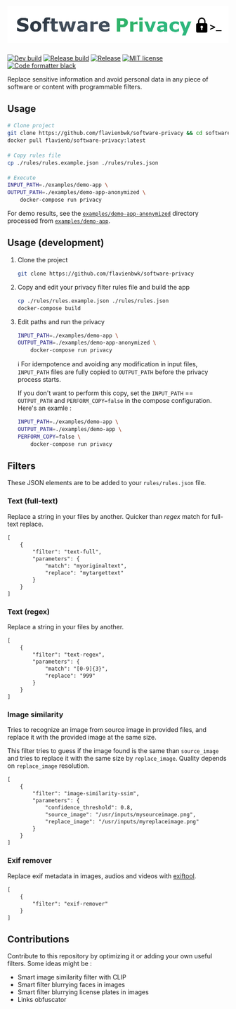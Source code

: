 # ![Logo of Software Privacy](./software-privacy.png)

[![Dev build](https://github.com/flavienbwk/software-privacy/actions/workflows/build.yaml/badge.svg)](https://github.com/flavienbwk/software-privacy/actions/workflows/build.yaml)
[![Release build](https://github.com/flavienbwk/software-privacy/actions/workflows/release.yaml/badge.svg)](https://github.com/flavienbwk/software-privacy/actions/workflows/release.yaml)
[![Release](https://github.com/flavienbwk/software-privacy/actions/workflows/release.yaml/badge.svg?event=release)](https://github.com/flavienbwk/software-privacy/actions/workflows/release.yaml)
[![MIT license](https://black.readthedocs.io/en/stable/_static/license.svg)](./LICENSE)
[![Code formatter black](https://img.shields.io/badge/code%20style-black-000000.svg)](https://github.com/psf/black)

Replace sensitive information and avoid personal data in any piece of software or content with programmable filters.

## Usage

```bash
# Clone project
git clone https://github.com/flavienbwk/software-privacy && cd software-privacy
docker pull flavienb/software-privacy:latest

# Copy rules file
cp ./rules/rules.example.json ./rules/rules.json

# Execute
INPUT_PATH=./examples/demo-app \
OUTPUT_PATH=./examples/demo-app-anonymized \
    docker-compose run privacy
```

For demo results, see the [`examples/demo-app-anonymized`](./examples/demo-app-anonymized) directory processed from [`examples/demo-app`](./examples/demo-app).

## Usage (development)

1. Clone the project

    ```bash
    git clone https://github.com/flavienbwk/software-privacy
    ```

2. Copy and edit your privacy filter rules file and build the app

    ```bash
    cp ./rules/rules.example.json ./rules/rules.json
    docker-compose build
    ```

3. Edit paths and run the privacy

    ```bash
    INPUT_PATH=./examples/demo-app \
    OUTPUT_PATH=./examples/demo-app-anonymized \
        docker-compose run privacy
    ```

    :information_source: For idempotence and avoiding any modification in input files, `INPUT_PATH` files are fully copied to `OUTPUT_PATH` before the privacy process starts.

    If you don't want to perform this copy, set the `INPUT_PATH` == `OUTPUT_PATH` and `PERFORM_COPY=false` in the compose configuration. Here's an examle :

    ```bash
    INPUT_PATH=./examples/demo-app \
    OUTPUT_PATH=./examples/demo-app \
    PERFORM_COPY=false \
        docker-compose run privacy
    ```

## Filters

These JSON elements are to be added to your `rules/rules.json` file.

### Text (full-text)

Replace a string in your files by another. Quicker than _regex_ match for full-text replace.

```jsonc
[
    {
        "filter": "text-full",
        "parameters": {
            "match": "myoriginaltext",
            "replace": "mytargettext"
        }
    }
]
```

### Text (regex)

Replace a string in your files by another.

```jsonc
[
    {
        "filter": "text-regex",
        "parameters": {
            "match": "[0-9]{3}",
            "replace": "999"
        }
    }
]
```

### Image similarity

Tries to recognize an image from source image in provided files, and replace it with the provided image at the same size.

This filter tries to guess if the image found is the same than `source_image` and tries to replace it with the same size by `replace_image`. Quality depends on `replace_image` resolution.

```jsonc
[
    {
        "filter": "image-similarity-ssim",
        "parameters": {
            "confidence_threshold": 0.8,
            "source_image": "/usr/inputs/mysourceimage.png",
            "replace_image": "/usr/inputs/myreplaceimage.png"
        }
    }
]
```

### Exif remover

Replace exif metadata in images, audios and videos with [exiftool](https://exiftool.org/).

```jsonc
[
    {
        "filter": "exif-remover"
    }
]
```

## Contributions

Contribute to this repository by optimizing it or adding your own useful filters. Some ideas might be :

- Smart image similarity filter with CLIP
- Smart filter blurrying faces in images
- Smart filter blurrying license plates in images
- Links obfuscator
